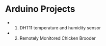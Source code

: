 # Arduino Projects
*  1. DHT11 temperature and humidity sensor
*  2. Remotely Monitored Chicken Brooder 

